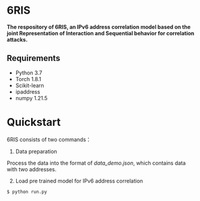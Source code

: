 # 6RIS
**The respository of 6RIS, an IPv6 address correlation model based on the joint Representation of Interaction and Sequential behavior for correlation attacks.**

## Requirements
* Python 3.7
* Torch 1.8.1
* Scikit-learn
* ipaddress
* numpy 1.21.5

# Quickstart
6RIS consists of two commands：
1. Data preparation

Process the data into the format of *data_demo.json*, which contains data with two addresses.

2. Load pre trained model for IPv6 address correlation

```
$ python run.py
```
